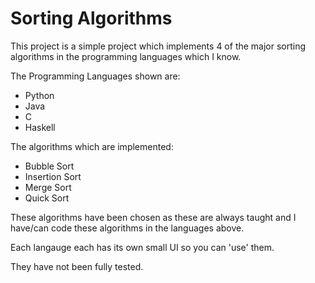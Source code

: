 # Sorting Algorithms
This project is a simple project which implements 4 of the major sorting algorithms in the programming languages which I know.

The Programming Languages shown are:
- Python
- Java
- C
- Haskell

The algorithms which are implemented:
- Bubble Sort
- Insertion Sort
- Merge Sort
- Quick Sort

These algorithms have been chosen as these are always taught and I have/can code these algorithms in the languages above. 

Each langauge each has its own small UI so you can 'use' them.

They have not been fully tested.  